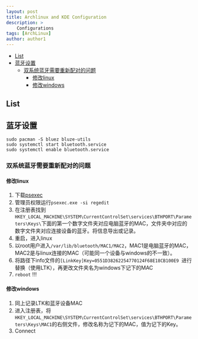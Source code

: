 ```yaml
---
layout: post
title: Archlinux and KDE Configuration
description: >
    Configurations
tags: [ArchLinux]
author: author1
---
```



- [List](#head1)
- [蓝牙设置](#head2)
	- [双系统蓝牙需要重新配对的问题](#head3)
		- [修改linux](#head4)
		- [修改windows](#head5)

## <span id="head1">List</span>


## <span id="head2">蓝牙设置</span>

```shell
sudo pacman -S bluez bluze-utils
sudo systemctl start bluetooth.service
sudo systemctl enable bluetooth.service
```

### <span id="head3">双系统蓝牙需要重新配对的问题</span>

#### <span id="head4">修改linux</span>

1. 下载[psexec](https://learn.microsoft.com/en-us/sysinternals/downloads/psexec)
2. 管理员权限运行`psexec.exe -si regedit`
3. 在注册表找到`HKEY_LOCAL_MACHINE\SYSTEM\CurrentControlSet\services\BTHPORT\Parameters\Keys\`下面的第一个数字文件夹对应电脑蓝牙的MAC，文件夹中对应的数字文件夹对应连接设备的蓝牙。将信息导出或记录。
4. 重启，进入linux
5. 以root用户进入`/var/lib/bluetooth/MAC1/MAC2`，MAC1是电脑蓝牙的MAC，MAC2是与linux连接的MAC（可能同一个设备与windows的不一致）。
6. 将路径下info文件的`[LinkKey]Key=0551D38262254770124F68E18CB100E9
`进行替换（使用LTK），再更改文件夹名为windows下记下的MAC
7. `reboot` !!!

#### <span id="head5">修改windows</span>

1. 同上记录LTK和蓝牙设备MAC
2. 进入注册表，将`HKEY_LOCAL_MACHINE\SYSTEM\CurrentControlSet\services\BTHPORT\Parameters\Keys\MAC1`的右侧文件，修改名称为记下的MAC，值为记下的Key。
3. Connect


